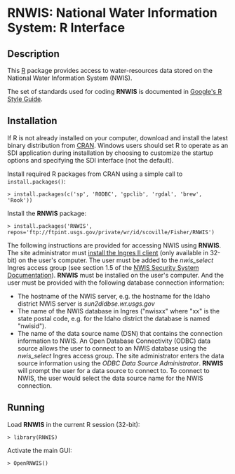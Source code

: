 RNWIS: National Water Information System: R Interface
=====================================================

Description
-----------

This [R](http://www.r-project.org/ "R") package provides access to
water-resources data stored on the National Water Information System (NWIS).

The set of standards used for coding **RNWIS** is documented in
[Google's R Style Guide](http://google-styleguide.googlecode.com/svn/trunk/google-r-style.html "Google's R Style Guide").


Installation
------------

If R is not already installed on your
computer, download and install the latest binary distribution from
[CRAN](http://cran.r-project.org/ "The Comprehensive R Archive Network").
Windows users should set R to operate as an SDI application during installation
by choosing to customize the startup options and specifying the SDI interface
(not the default).

Install required R packages from CRAN using a simple call to
`install.packages()`:

    > install.packages(c('sp', 'RODBC', 'gpclib', 'rgdal', 'brew', 'Rook'))

Install the **RNWIS** package:

    > install.packages('RNWIS', repos='ftp://ftpint.usgs.gov/private/wr/id/scoville/Fisher/RNWIS')

The following instructions are provided for accessing NWIS using **RNWIS**.
The site administrator must
[install the Ingres II client](http://bwtst.usgs.gov/database/ingres/ "Ingres")
(only available in 32-bit) on the user's computer. The user must be added
to the *nwis_select* Ingres access group (see section 1.5 of the
[NWIS Security System Documentation](http://nwis.usgs.gov/nwisdocs4_2/nwis_security.pdf "NWIS Security")).
**RNWIS** must be installed on the user's computer.
And the user must be provided with the following database connection
information:

+   The hostname of the NWIS server, e.g. the hostname for
    the Idaho district NWIS server is *sun2didbse.wr.usgs.gov*
+   The name of the NWIS database in Ingres ("nwisxx" where "xx"
    is the state postal code, e.g. for the Idaho district the database is named
    "nwisid").
+   The name of the data source name (DSN) that contains the
    connection information to NWIS. An Open Database Connectivity (ODBC) data
    source allows the user to connect to an NWIS database using the
    *nwis_select* Ingres access group. The site administrator enters the data
    source information using the *ODBC Data Source Administrator*.
    **RNWIS** will prompt the user for a data source to connect to. To connect to
    NWIS, the user would select the data source name for the
    NWIS connection.

Running
-------

Load **RNWIS** in the current R session (32-bit):

    > library(RNWIS)

Activate the main GUI:

    > OpenRNWIS()
